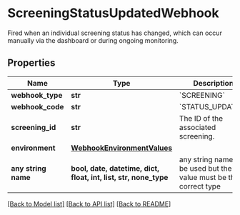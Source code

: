 # ScreeningStatusUpdatedWebhook

Fired when an individual screening status has changed, which can occur manually via the dashboard or during ongoing monitoring.

## Properties
Name | Type | Description | Notes
------------ | ------------- | ------------- | -------------
**webhook_type** | **str** | &#x60;SCREENING&#x60; | 
**webhook_code** | **str** | &#x60;STATUS_UPDATED&#x60; | 
**screening_id** | **str** | The ID of the associated screening. | 
**environment** | [**WebhookEnvironmentValues**](WebhookEnvironmentValues.md) |  | 
**any string name** | **bool, date, datetime, dict, float, int, list, str, none_type** | any string name can be used but the value must be the correct type | [optional]

[[Back to Model list]](../README.md#documentation-for-models) [[Back to API list]](../README.md#documentation-for-api-endpoints) [[Back to README]](../README.md)


